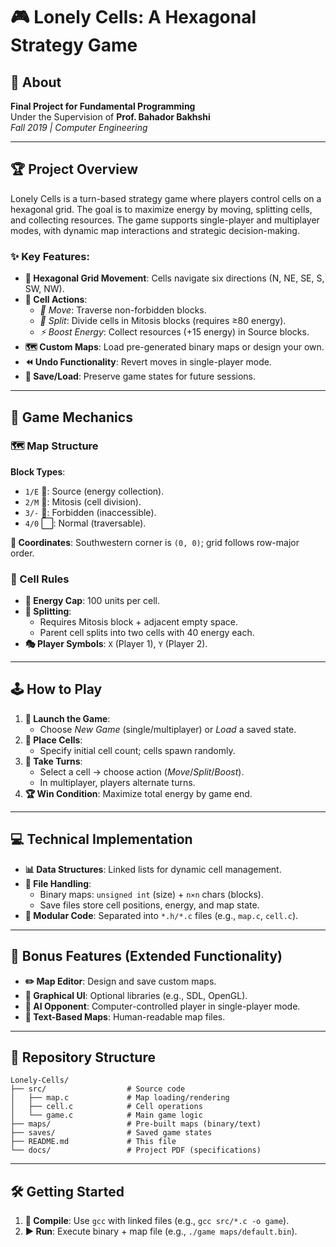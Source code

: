 # 🎮 Lonely Cells: A Hexagonal Strategy Game  

## 📖 About  
**Final Project for Fundamental Programming**  
Under the Supervision of **Prof. Bahador Bakhshi**  
*Fall 2019 | Computer Engineering*  

---

## 🏆 Project Overview  
Lonely Cells is a turn-based strategy game where players control cells on a hexagonal grid. The goal is to maximize energy by moving, splitting cells, and collecting resources. The game supports single-player and multiplayer modes, with dynamic map interactions and strategic decision-making.  

### ✨ Key Features:  
- **🧭 Hexagonal Grid Movement**: Cells navigate six directions (N, NE, SE, S, SW, NW).  
- **🔧 Cell Actions**:  
  - *🚶 Move*: Traverse non-forbidden blocks.  
  - *🔄 Split*: Divide cells in Mitosis blocks (requires ≥80 energy).  
  - *⚡ Boost Energy*: Collect resources (+15 energy) in Source blocks.  
- **🗺️ Custom Maps**: Load pre-generated binary maps or design your own.  
- **⏪ Undo Functionality**: Revert moves in single-player mode.  
- **💾 Save/Load**: Preserve game states for future sessions.  

---

## 🎲 Game Mechanics  
### 🗺️ Map Structure  
**Block Types**:  
- `1/E` 🔋: Source (energy collection).  
- `2/M` 🧬: Mitosis (cell division).  
- `3/-` 🚫: Forbidden (inaccessible).  
- `4/0` ⬜: Normal (traversable).  

**📍 Coordinates**: Southwestern corner is `(0, 0)`; grid follows row-major order.  

### 🦠 Cell Rules  
- **🔋 Energy Cap**: 100 units per cell.  
- **🧪 Splitting**:  
  - Requires Mitosis block + adjacent empty space.  
  - Parent cell splits into two cells with 40 energy each.  
- **🎭 Player Symbols**: `X` (Player 1), `Y` (Player 2).  

---

## 🕹️ How to Play  
1. **🎯 Launch the Game**:  
   - Choose *New Game* (single/multiplayer) or *Load* a saved state.  
2. **📍 Place Cells**:  
   - Specify initial cell count; cells spawn randomly.  
3. **🔄 Take Turns**:  
   - Select a cell → choose action (*Move*/*Split*/*Boost*).  
   - In multiplayer, players alternate turns.  
4. **🏆 Win Condition**: Maximize total energy by game end.  

---

## 💻 Technical Implementation  
- **📊 Data Structures**: Linked lists for dynamic cell management.  
- **📂 File Handling**:  
  - Binary maps: `unsigned int` (size) + `n×n` chars (blocks).  
  - Save files store cell positions, energy, and map state.  
- **🧩 Modular Code**: Separated into `*.h/*.c` files (e.g., `map.c`, `cell.c`).  

---

## 🚀 Bonus Features (Extended Functionality)  
- **✏️ Map Editor**: Design and save custom maps.  
- **🎨 Graphical UI**: Optional libraries (e.g., SDL, OpenGL).  
- **🤖 AI Opponent**: Computer-controlled player in single-player mode.  
- **📝 Text-Based Maps**: Human-readable map files.  

---

## 📂 Repository Structure  
```plaintext
Lonely-Cells/  
├── src/                  # Source code  
│   ├── map.c             # Map loading/rendering  
│   ├── cell.c            # Cell operations  
│   └── game.c            # Main game logic  
├── maps/                 # Pre-built maps (binary/text)  
├── saves/                # Saved game states  
├── README.md             # This file  
└── docs/                 # Project PDF (specifications)  
```



---

## 🛠️ Getting Started  
1. **🔨 Compile**: Use `gcc` with linked files (e.g., `gcc src/*.c -o game`).  
2. **▶️ Run**: Execute binary + map file (e.g., `./game maps/default.bin`).
